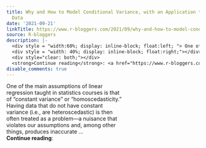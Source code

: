 ```yaml
---
title: Why and How to Model Conditional Variance, with an Application to my Letterboxd
  Data
date: '2021-09-21'
linkTitle: https://www.r-bloggers.com/2021/09/why-and-how-to-model-conditional-variance-with-an-application-to-my-letterboxd-data/
source: R-bloggers
description: |-
  <div style = "width:60%; display: inline-block; float:left; "> One of the main assumptions of linear regression taught in statistics courses is that of “constant variance” or “homoscedasticity.” Having data that do not have constant variance (i.e., are heteroscedastic) is then often treated as a problem—a nuisance that violates our assumptions and, among other things, produces inaccurate ...</div>
  <div style = "width: 40%; display: inline-block; float:right;"></div>
  <div style="clear: both;"></div>
  <strong>Continue reading</strong>: <a href="https://www.r-bloggers.com/2021/09/why-and-how-to-mode ...
disable_comments: true
---
```

<div style = "width:60%; display: inline-block; float:left; "> One of the main assumptions of linear regression taught in statistics courses is that of “constant variance” or “homoscedasticity.” Having data that do not have constant variance (i.e., are heteroscedastic) is then often treated as a problem—a nuisance that violates our assumptions and, among other things, produces inaccurate ...</div>
<div style = "width: 40%; display: inline-block; float:right;"></div>
<div style="clear: both;"></div>
<strong>Continue reading</strong>: <a href="https://www.r-bloggers.com/2021/09/why-and-how-to-mode ...